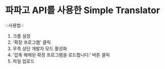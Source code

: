 # 파파고 API를 사용한 Simple Translator
💡사용법💡
1. 크롬 설정
2. '확장 프로그램' 클릭
3. 우측 상단 개발자 모드 활성화
4. '압축 해제된 확장 프로그램을 로드합니다.' 버튼 클릭
5. 파일 업로드
